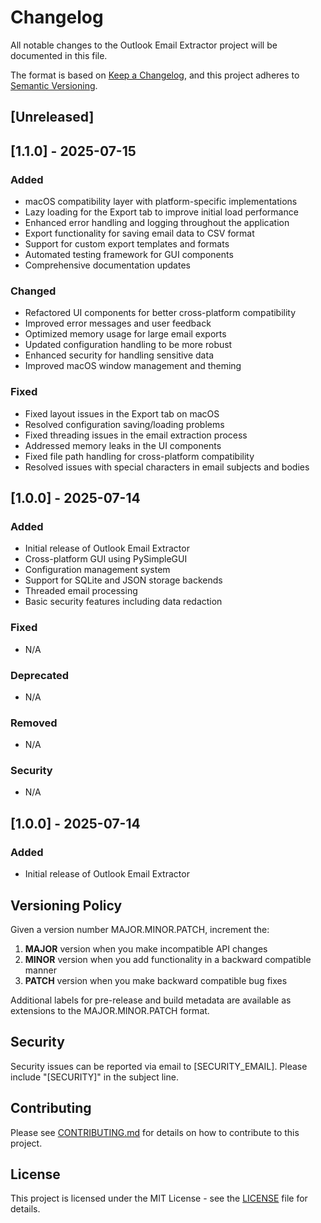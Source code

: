 # Changelog

All notable changes to the Outlook Email Extractor project will be documented in this file.

The format is based on [Keep a Changelog](https://keepachangelog.com/en/1.0.0/),
and this project adheres to [Semantic Versioning](https://semver.org/spec/v2.0.0.html).

## [Unreleased]

## [1.1.0] - 2025-07-15

### Added
- macOS compatibility layer with platform-specific implementations
- Lazy loading for the Export tab to improve initial load performance
- Enhanced error handling and logging throughout the application
- Export functionality for saving email data to CSV format
- Support for custom export templates and formats
- Automated testing framework for GUI components
- Comprehensive documentation updates

### Changed
- Refactored UI components for better cross-platform compatibility
- Improved error messages and user feedback
- Optimized memory usage for large email exports
- Updated configuration handling to be more robust
- Enhanced security for handling sensitive data
- Improved macOS window management and theming

### Fixed
- Fixed layout issues in the Export tab on macOS
- Resolved configuration saving/loading problems
- Fixed threading issues in the email extraction process
- Addressed memory leaks in the UI components
- Fixed file path handling for cross-platform compatibility
- Resolved issues with special characters in email subjects and bodies

## [1.0.0] - 2025-07-14

### Added
- Initial release of Outlook Email Extractor
- Cross-platform GUI using PySimpleGUI
- Configuration management system
- Support for SQLite and JSON storage backends
- Threaded email processing
- Basic security features including data redaction

### Fixed
- N/A

### Deprecated
- N/A

### Removed
- N/A

### Security
- N/A

## [1.0.0] - 2025-07-14

### Added
- Initial release of Outlook Email Extractor

## Versioning Policy

Given a version number MAJOR.MINOR.PATCH, increment the:

1. **MAJOR** version when you make incompatible API changes
2. **MINOR** version when you add functionality in a backward compatible manner
3. **PATCH** version when you make backward compatible bug fixes

Additional labels for pre-release and build metadata are available as extensions to the MAJOR.MINOR.PATCH format.

## Security

Security issues can be reported via email to [SECURITY_EMAIL]. Please include "[SECURITY]" in the subject line.

## Contributing

Please see [CONTRIBUTING.md](CONTRIBUTING.md) for details on how to contribute to this project.

## License

This project is licensed under the MIT License - see the [LICENSE](LICENSE) file for details.
